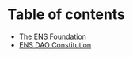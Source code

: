 # Table of contents

* [The ENS Foundation](README.md)
* [ENS DAO Constitution](ens-dao-constitution.md)
